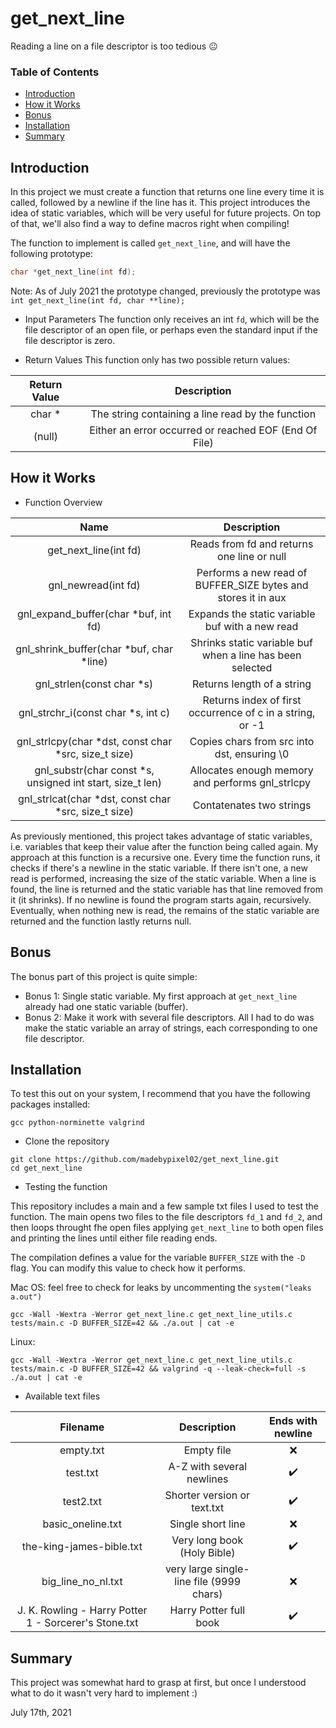# get_next_line
Reading a line on a file descriptor is too tedious :neutral_face:

### Table of Contents
* [Introduction](#introduction)
* [How it Works](#how-it-works)
* [Bonus](#bonus)
* [Installation](#installation)
* [Summary](#summary)

## Introduction
In this project we must create a function that returns one line every time it is called, followed by a newline if the line has it. This project introduces the idea of static variables, which will be very useful for future projects. On top of that, we'll also find a way to define macros right when compiling!

The function to implement is called ``get_next_line``, and will have the following prototype:
```C
char *get_next_line(int fd);
```
Note: As of July 2021 the prototype changed, previously the prototype was ``int get_next_line(int fd, char **line);``

* Input Parameters
The function only receives an int ``fd``, which will be the file descriptor of an open file, or perhaps even the standard input if the file descriptor is zero.

* Return Values
This function only has two possible return values:

| Return Value | Description |
| :----------: | :---------: |
| char * | The string containing a line read by the function |
| (null) | Either an error occurred or reached EOF (End Of File) |


## How it Works

* Function Overview

| Name | Description |
| :--: | :---------: |
| get_next_line(int fd) | Reads from fd and returns one line or null |
| gnl_newread(int fd) | Performs a new read of BUFFER_SIZE bytes and stores it in aux |
| gnl_expand_buffer(char *buf, int fd) | Expands the static variable buf with a new read |
| gnl_shrink_buffer(char *buf, char *line) | Shrinks static variable buf when a line has been selected |
| gnl_strlen(const char *s) | Returns length of a string |
| gnl_strchr_i(const char *s, int c) | Returns index of first occurrence of c in a string, or -1 |
| gnl_strlcpy(char *dst, const char *src, size_t size) | Copies chars from src into dst, ensuring \0 |
| gnl_substr(char const *s, unsigned int start, size_t len) | Allocates enough memory and performs gnl_strlcpy |
| gnl_strlcat(char *dst, const char *src, size_t size) | Contatenates two strings |

As previously mentioned, this project takes advantage of static variables, i.e. variables that keep their value after the function being called again. My approach at this function is a recursive one. Every time the function runs, it checks if there's a newline in the static variable. If there isn't one, a new read is performed, increasing the size of the static variable. When a line is found, the line is returned and the static variable has that line removed from it (it shrinks). If no newline is found the program starts again, recursively. Eventually, when nothing new is read, the remains of the static variable are returned and the function lastly returns null.

## Bonus

The bonus part of this project is quite simple:

* Bonus 1: Single static variable. My first approach at ```get_next_line``` already had one static variable (buffer).
* Bonus 2: Make it work with several file descriptors. All I had to do was make the static variable an array of strings, each corresponding to one file descriptor.


## Installation

To test this out on your system, I recommend that you have the following packages installed:

```
gcc python-norminette valgrind
```

* Clone the repository

```shell
git clone https://github.com/madebypixel02/get_next_line.git
cd get_next_line
```
* Testing the function

This repository includes a main and a few sample txt files I used to test the function. The main opens two files to the file descriptors ``fd_1`` and ``fd_2``, and then loops throught fhe open files applying ``get_next_line`` to both open files and printing the lines until either file reading ends.

The compilation defines a value for the variable ``BUFFER_SIZE`` with the ``-D`` flag. You can modify this value to check how it performs.

Mac OS: feel free to check for leaks by uncommenting the ``system("leaks a.out")``

```shell
gcc -Wall -Wextra -Werror get_next_line.c get_next_line_utils.c tests/main.c -D BUFFER_SIZE=42 && ./a.out | cat -e 
```

Linux:

```shell
gcc -Wall -Wextra -Werror get_next_line.c get_next_line_utils.c tests/main.c -D BUFFER_SIZE=42 && valgrind -q --leak-check=full -s ./a.out | cat -e 

```

* Available text files

| Filename | Description | Ends with newline |
| :------: | :---------: | :---------------: |
| empty.txt | Empty file | :x: |
| test.txt | A-Z with several newlines | :heavy_check_mark: |
| test2.txt | Shorter version or text.txt | :heavy_check_mark: |
| basic_oneline.txt | Single short line | :x: |
| the-king-james-bible.txt | Very long book (Holy Bible) | :heavy_check_mark: |
| big_line_no_nl.txt | very large single-line file (9999 chars) | :x: |
| J. K. Rowling - Harry Potter 1 - Sorcerer's Stone.txt | Harry Potter full book | :heavy_check_mark: |

## Summary
This project was somewhat hard to grasp at first, but once I understood what to do it wasn't very hard to implement :)

July 17th, 2021
